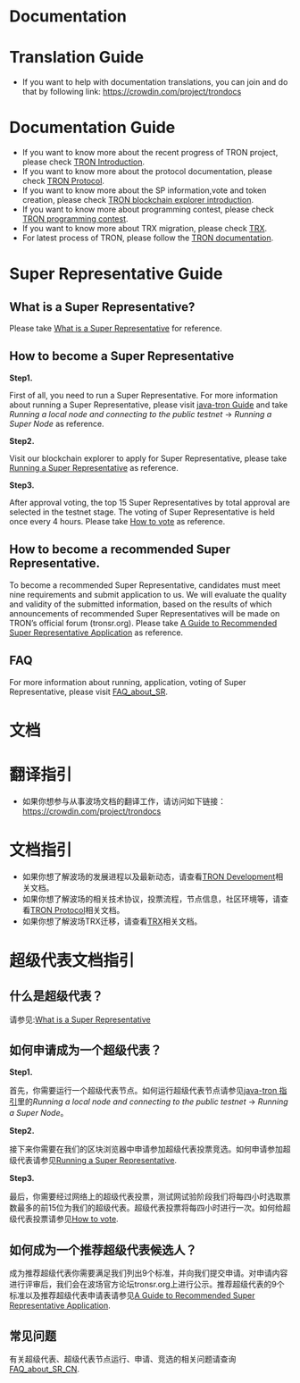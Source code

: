 # Documentation

# Translation Guide

+ If you want to help with documentation translations, you can join and do that by following link: https://crowdin.com/project/trondocs

# Documentation Guide

+ If you want to know more about the recent progress of TRON project, please check [TRON Introduction](https://github.com/ybhgenius/Documentation/tree/master/English_Documentation/TRON_Introduction).  
+ If you want to know more about the protocol documentation, please check [TRON Protocol](https://github.com/ybhgenius/Documentation/tree/master/English_Documentation/TRON_Protocol).  
+ If you want to know more about the SP information,vote and token creation, please check [TRON blockchain explorer introduction](https://github.com/ybhgenius/Documentation/tree/master/English_Documentation/TRON_Blockchain_Explorer_Introduction). 
+ If you want to know more about programming contest, please check [TRON programming contest](https://github.com/ybhgenius/Documentation/tree/master/English_Documentation/TRON_Programming_Contest).
+ If you want to know more about TRX migration, please check [TRX](https://github.com/ybhgenius/Documentation/tree/master/TRX).
+ For latest process of TRON, please follow the [TRON documentation](https://github.com/ybhgenius/Documentation/tree/master/English_Documentation).

# Super Representative Guide

## What is a Super Representative?

Please take  [What is a Super Representative](https://github.com/tronprotocol/Documentation/blob/master/TRON_Protocol/What_is_a_Super_Representative_EN.md) for reference.

## How to become a Super Representative

**Step1.**

First of all, you need to run a Super Representative. For more information about running a Super Representative, please visit [java-tron Guide](https://github.com/tronprotocol/java-tron/blob/develop/README.md) and take *Running a local node and connecting to the public testnet* -> *Running a Super Node* as reference.

**Step2.** 

Visit our blockchain explorer to apply for Super Representative, please take [Running a Super Representative](https://github.com/tronprotocol/Documentation/blob/master/TRON_Protocol/Running_a_Super_Representative_EN.md) as reference.

**Step3.** 

After approval voting, the top 15 Super Representatives by total approval are selected in the testnet stage. The voting of Super Representative is held once every 4 hours. Please take [How to vote](https://github.com/tronprotocol/Documentation/blob/master/TRON_Protocol/How_to_vote_EN.md) as reference.

## How to become a recommended Super Representative.

To become a recommended Super Representative, candidates must meet nine requirements and submit application to us. We will evaluate the quality and validity of the submitted information, based on the results of which announcements of recommended Super Representatives will be made  on TRON’s official forum (tronsr.org). Please take [A Guide to Recommended Super Representative Application](https://github.com/ybhgenius/Documentation/blob/master/TRON_Protocol/A_Guide_to_Recommended_Super_Representative_Application_EN.md) as reference.

## FAQ

For more information about running, application, voting of Super Representative, please visit [FAQ_about_SR](https://github.com/tronprotocol/Documentation/blob/master/FAQ_CN/FAQ_about_SR_CN.md).

# 文档

# 翻译指引

+ 如果你想参与从事波场文档的翻译工作，请访问如下链接：https://crowdin.com/project/trondocs

# 文档指引

+ 如果你想了解波场的发展进程以及最新动态，请查看[TRON Development](https://github.com/ybhgenius/Documentation/tree/master/TRON_Development_CN)相关文档。  
+ 如果你想了解波场的相关技术协议，投票流程，节点信息，社区环境等，请查看[TRON Protocol](https://github.com/ybhgenius/Documentation/tree/master/TRON_Protocol_CN)相关文档。
+ 如果你想了解波场TRX迁移，请查看[TRX](https://github.com/ybhgenius/Documentation/tree/master/TRX_CN)相关文档。

# 超级代表文档指引

## 什么是超级代表？  

请参见:[What is a Super Representative](https://github.com/tronprotocol/Documentation/blob/master/TRON_Protocol_CN/What_is_a_Super_Representative_CN.md) 

## 如何申请成为一个超级代表？

**Step1.**

首先，你需要运行一个超级代表节点。如何运行超级代表节点请参见[java-tron 指引](https://github.com/tronprotocol/java-tron/blob/develop/README.md)里的*Running a local node and connecting to the public testnet* -> *Running a Super Node*。
   
**Step2.** 

接下来你需要在我们的区块浏览器中申请参加超级代表投票竞选。如何申请参加超级代表请参见[Running a Super Representative](https://github.com/tronprotocol/Documentation/blob/master/TRON_Protocol_CN/Running_a_Super_Representative_CN.md).

**Step3.** 

最后，你需要经过网络上的超级代表投票，测试网试验阶段我们将每四小时选取票数最多的前15位为我们的超级代表。超级代表投票将每四小时进行一次。如何给超级代表投票请参见[How to vote](https://github.com/tronprotocol/Documentation/blob/master/TRON_Protocol_CN/How_to_vote_CN.md).

## 如何成为一个推荐超级代表候选人？

成为推荐超级代表你需要满足我们列出9个标准，并向我们提交申请。对申请内容进行评审后，我们会在波场官方论坛tronsr.org上进行公示。推荐超级代表的9个标准以及推荐超级代表申请表请参见[A Guide to Recommended Super Representative Application](https://github.com/ybhgenius/Documentation/blob/master/TRON_Protocol_CN/A_Guide_to_Recommended_Super_Representative_Application_CN.md).

## 常见问题

有关超级代表、超级代表节点运行、申请、竞选的相关问题请查询[FAQ_about_SR_CN](https://github.com/tronprotocol/Documentation/blob/master/FAQ_CN/FAQ_about_SR_CN.md).
